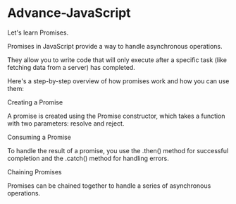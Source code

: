 # Advance-JavaScript

Let's learn Promises.

Promises in JavaScript provide a way to handle asynchronous operations. 

They allow you to write code that will only execute after a specific task (like fetching data from a server) has completed. 

Here's a step-by-step overview of how promises work and how you can use them:

Creating a Promise

A promise is created using the Promise constructor, which takes a function with two parameters: resolve and reject.

Consuming a Promise

To handle the result of a promise, you use the .then() method for successful completion and the .catch() method for handling errors.

Chaining Promises

Promises can be chained together to handle a series of asynchronous operations.
